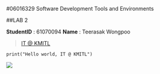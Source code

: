 #06016329 Software Development Tools and Environments

##LAB 2

**StudentID** : 61070094
**Name** : Teerasak Wongpoo

> [IT @ KMITL](https://www.it.kmitl.ac.th/)

```
print("Hello world, IT @ KMITL")
```
[![](https://www.it.kmitl.ac.th/wp-content/themes/itkmitl2017wp/img/nav-thai.svg)](https://www.it.kmitl.ac.th/)